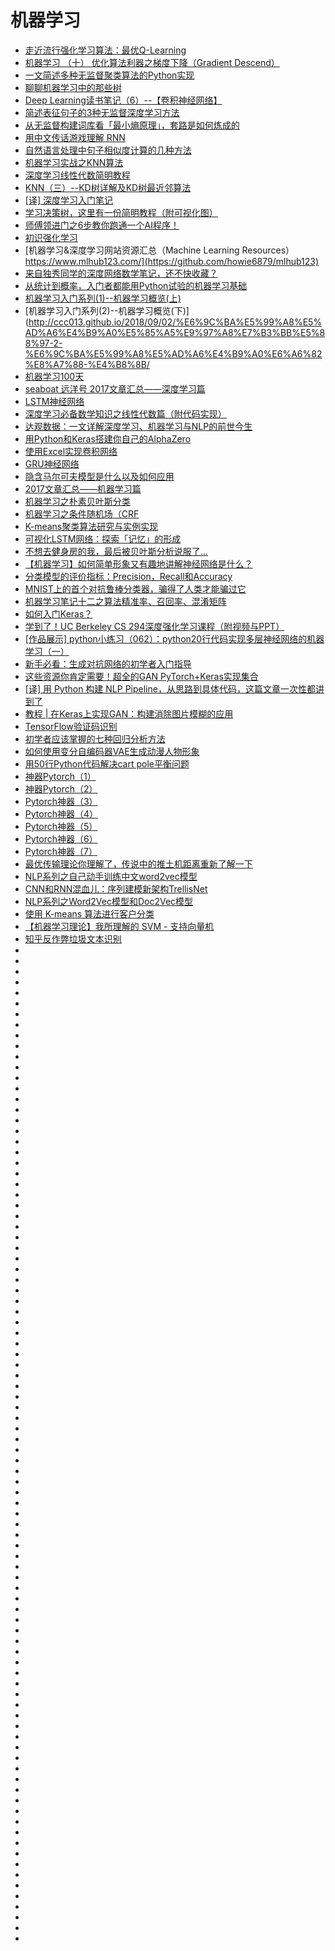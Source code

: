 # 机器学习
*   [走近流行强化学习算法：最优Q-Learning](https://www.jiqizhixin.com/articles/2018-06-02-3)
*   [机器学习 （十） 优化算法利器之梯度下降（Gradient Descend）](https://blog.csdn.net/jiaolong724/article/details/79955673)
*   [一文简述多种无监督聚类算法的Python实现](http://zhuanlan.51cto.com/art/201805/574750.htm)
*   [聊聊机器学习中的那些树](https://mp.weixin.qq.com/s/1f3xbnWy1iElbXO9fXDbLA?utm_source=tuicool&utm_medium=referral)
*   [Deep Learning读书笔记（6）--【卷积神经网络】](http://whatbeg.com/2018/03/07/deeplearningbook-06.html?utm_source=tuicool&utm_medium=referral)
*   [简述表征句子的3种无监督深度学习方法](https://www.tuicool.com/articles/n6jQRb2)
*   [从无监督构建词库看「最小熵原理」，套路是如何炼成的](https://yq.aliyun.com/articles/585484?utm_source=tuicool&utm_medium=referral)
*   [用中文传话游戏理解 RNN](https://www.leiphone.com/news/201805/0jC6kzYO93pyiHMP.html)
*   [自然语言处理中句子相似度计算的几种方法](https://cuiqingcai.com/6101.html)
*   [机器学习实战之KNN算法](https://ask.hellobi.com/blog/luoluopan/12227)
*   [深度学习线性代数简明教程](https://zhuanlan.zhihu.com/p/37712236)
*   [KNN（三）--KD树详解及KD树最近邻算法](https://blog.csdn.net/app_12062011/article/details/51986805)
*   [[译] 深度学习入门笔记](https://mp.weixin.qq.com/s/zm1jjRT2Fh8VN6zZWfUX2g)
*   [学习决策树，这里有一份简明教程（附可视化图）](https://zhuanlan.zhihu.com/p/40342517)
*   [师傅领进门之6步教你跑通一个AI程序！](https://zhuanlan.zhihu.com/p/43175075)
*   [初识强化学习](https://mp.weixin.qq.com/s?__biz=MzI1MjY1NTQxNQ==&mid=2247484010&idx=1&sn=ffced62717743ec0c4ba23483f1d2782&chksm=e9e12032de96a924f3369d92bd16aa58432f270606bd20f5f1cb9fbe57b2fa52cf78082a8ddf&scene=0&ascene=14&devicetype=android-26&version=26060739&nettype=cmnet&abtest_cookie=AwABAAoACwAMAAYAPoseACWXHgAKmB4ANpgeAHeYHgChmB4AAAA%3D&lang=zh_CN&pass_ticket=tqg0vPML%2BTARLJOLY%2Ftw59g6C1%2Bf20Y782OQrJaIhR2lXQpvSa3mHgK6ggoIP0Ak&wx_header=1)
*   [机器学习&深度学习网站资源汇总（Machine Learning Resources） https://www.mlhub123.com/](https://github.com/howie6879/mlhub123)
*   [来自独秀同学的深度网络数学笔记，还不快收藏？](https://www.jiqizhixin.com/articles/2018-09-08-5?utm_source=tuicool&utm_medium=referral)
*   [从统计到概率，入门者都能用Python试验的机器学习基础](https://www.jiqizhixin.com/articles/2018-09-04-8?utm_source=tuicool&utm_medium=referral)
*   [机器学习入门系列(1)--机器学习概览(上)](http://ccc013.github.io/2018/09/02/%E6%9C%BA%E5%99%A8%E5%AD%A6%E4%B9%A0%E5%85%A5%E9%97%A8%E7%B3%BB%E5%88%97-1-%E6%9C%BA%E5%99%A8%E5%AD%A6%E4%B9%A0%E6%A6%82%E8%A7%88-%E4%B8%8A/?utm_source=tuicool&utm_medium=referral)
*   [机器学习入门系列(2)--机器学习概览(下)](http://ccc013.github.io/2018/09/02/%E6%9C%BA%E5%99%A8%E5%AD%A6%E4%B9%A0%E5%85%A5%E9%97%A8%E7%B3%BB%E5%88%97-2-%E6%9C%BA%E5%99%A8%E5%AD%A6%E4%B9%A0%E6%A6%82%E8%A7%88-%E4%B8%8B/
*   [机器学习100天](https://github.com/MLEveryday/100-Days-Of-ML-Code?utm_source=tuicool&utm_medium=referral)
*   [seaboat  远洋号 2017文章汇总——深度学习篇](https://mp.weixin.qq.com/s?__biz=MjM5MzA1Mzc3Nw==&mid=2247484136&idx=1&sn=761cfb0c12e4a7940b7848f22336367a&chksm=a69dafd691ea26c0b441d6a018c9733dcead61d9dbbea82f6d2530a1f01d74775d1a9ab78472#rd)
*   [LSTM神经网络](https://mp.weixin.qq.com/s?__biz=MjM5MzA1Mzc3Nw==&mid=2247483928&idx=1&sn=3e16dee94a1e893f96781d5a50f391b1&chksm=a69daf2691ea2630751e0735c2899739e8f724021c8a82ee9ce6c203f2b2637024f62beb3da7&scene=21#wechat_redirect)
*   [深度学习必备数学知识之线性代数篇（附代码实现）](https://blog.csdn.net/dQCFKyQDXYm3F8rB0/article/details/82731490?utm_source=tuicool&utm_medium=referral)
*   [达观数据：一文详解深度学习、机器学习与NLP的前世今生](http://zhuanlan.51cto.com/art/201808/580850.htm?utm_source=tuicool&utm_medium=referral)
*   [用Python和Keras搭建你自己的AlphaZero](https://zhuanlan.zhihu.com/p/33689831)
*   [使用Excel实现卷积网络](https://zhuanlan.zhihu.com/p/41400874?utm_source=tuicool&utm_medium=referral)
*   [GRU神经网络](https://mp.weixin.qq.com/s?__biz=MjM5MzA1Mzc3Nw==&mid=2247483939&idx=1&sn=66299e41c85d3ffb31019ceab1e4de71&chksm=a69daf1d91ea260b87b87be528f1ab11ab1c6275645de1524957e3e8c482a65e16316cf3b77c&scene=21#wechat_redirect)
*   [隐含马尔可夫模型是什么以及如何应用](http://www.woshipm.com/it/1184839.html?utm_source=tuicool&utm_medium=referral)
*   [2017文章汇总——机器学习篇](https://mp.weixin.qq.com/s?__biz=MjM5MzA1Mzc3Nw==&mid=2247484162&idx=1&sn=b7a6ed1851925972ae422775ebe71e52&chksm=a69dae3c91ea272ab9d152ea211da30fcd42c79277bc4a782e82139f6bdd8edde197dbb06993#rd)
*   [机器学习之朴素贝叶斯分类](https://mp.weixin.qq.com/s?__biz=MjM5MzA1Mzc3Nw==&mid=2247483895&idx=1&sn=84d67275a12e8d190be81076626faa2a&chksm=a69dacc991ea25df069afdc5002c60b07b88c49224ba61e041ae22e2b9a29fd1490700a1d193&scene=21#wechat_redirect)
*   [机器学习之条件随机场（CRF](https://mp.weixin.qq.com/s?__biz=MjM5MzA1Mzc3Nw==&mid=2247484025&idx=1&sn=bc9168a761604687ad6393b77adcaa02&chksm=a69daf4791ea26518215342f266aeb1e258df2b75993d89ff14f57b12b60fdeb790bce0279e4&scene=21#wechat_redirect)
*   [K-means聚类算法研究与实例实现](http://www.52nlp.cn/k-means%E8%81%9A%E7%B1%BB%E7%AE%97%E6%B3%95%E7%A0%94%E7%A9%B6%E4%B8%8E%E5%AE%9E%E4%BE%8B%E5%AE%9E%E7%8E%B0?utm_source=tuicool&utm_medium=referral)
*   [可视化LSTM网络：探索「记忆」的形成](https://www.jiqizhixin.com/articles/2018-03-31-2?utm_source=tuicool&utm_medium=referral)
*   [不想去健身房的我，最后被贝叶斯分析说服了...](https://www.huxiu.com/article/254733.html?utm_source=tuicool&utm_medium=referral)
*   [【机器学习】如何简单形象又有趣地讲解神经网络是什么？](https://mp.weixin.qq.com/s?__biz=MzIwNTc4NTEwOQ==&mid=2247485728&idx=1&sn=05fa67cf9f073fb7b319e92683717b3e&chksm=972ad85aa05d514c399e6eb9d149e2ee2b0281212d2814fb9131b36f737b521f35821724d99d&mpshare=1&scene=23&srcid=09205Fbs1y66nUHe3WdfmDoZ#rd)
*   [分类模型的评价指标：Precision，Recall和Accuracy](https://mp.weixin.qq.com/s?__biz=MzAxMjE4MTQ2OA==&mid=2652730782&idx=1&sn=3df6d401f399d0e592f4d49beb9b52df&chksm=805c1f2db72b963ba51edef9dc3e090248244118e4af0875432cf41e6815531189704510c4af&mpshare=1&scene=23&srcid=0920jHgeAAIByp1Td8ugYtQw#rd)
*   [MNIST上的首个对抗鲁棒分类器，骗得了人类才能骗过它](https://www.jiqizhixin.com/articles/092303?utm_source=tuicool&utm_medium=referral)
*   [机器学习笔记十二之算法精准率、召回率、混淆矩阵](http://www.devtalking.com/articles/machine-learning-12/?utm_source=tuicool&utm_medium=referral)
*   [如何入门Keras？](https://www.zhihu.com/question/51767944/answer/458073742)
*   [学到了！UC Berkeley CS 294深度强化学习课程（附视频与PPT）](https://www.jiqizhixin.com/articles/uc-berkeley-cs294)
*   [[作品展示] python小练习（062）：python20行代码实现多层神经网络的机器学习（一）](https://fishc.com.cn/forum.php?mod=viewthread&tid=81849&highlight=%BB%FA%C6%F7%D1%A7%CF%B0)
*   [新手必看：生成对抗网络的初学者入门指导](https://community.bigquant.com/t/%E6%96%B0%E6%89%8B%E5%BF%85%E7%9C%8B%EF%BC%9A%E7%94%9F%E6%88%90%E5%AF%B9%E6%8A%97%E7%BD%91%E7%BB%9C%E7%9A%84%E5%88%9D%E5%AD%A6%E8%80%85%E5%85%A5%E9%97%A8%E6%8C%87%E5%AF%BC/125364)
*   [这些资源你肯定需要！超全的GAN PyTorch+Keras实现集合](https://www.jiqizhixin.com/articles/2018-04-24-7?utm_source=tuicool&utm_medium=referral)
*   [[译] 用 Python 构建 NLP Pipeline，从思路到具体代码，这篇文章一次性都讲到了](https://mp.weixin.qq.com/s/8XDXgIm-Zcb3dL-2h9eSjA?utm_source=tuicool&utm_medium=referral)
*   [教程 | 在Keras上实现GAN：构建消除图片模糊的应用](http://tech.ifeng.com/a/20180328/44921976_0.shtml?utm_source=tuicool&utm_medium=referral)
*   [TensorFlow验证码识别](https://cuiqingcai.com/5709.html)
*   [初学者应该掌握的七种回归分析方法](https://mp.weixin.qq.com/s?__biz=MzIzNzA4NDk3Nw==&mid=2457735795&idx=1&sn=f8ce9e5a1b34f6f6edb7d27fab1fefbe&chksm=ff44ba2dc833333b6fc5111d7f186a936b6bc3e25c9ddddc4a3ea5240c10deba7f7e8a368227&scene=0&ascene=14&devicetype=android-26&version=26060240&nettype=cmnet&abtest_cookie=BAABAAoACwAMAA0ADQCcih4An4oeAD6LHgBIix4AdoseAJaMHgCpjB4A4oweACqNHgBijR4AZ40eAImNHgCyjR4AAAA%3D&lang=zh_CN&pass_ticket=iFF1tyzYfxyXaD%2BwFfhwFfC3HEHZp7zohKBghrGob7%2FY9mgf%2BLCT6Nw7gjzoUeSD&wx_header=1)
*   [如何使用变分自编码器VAE生成动漫人物形象](https://www.jiqizhixin.com/articles/generate-anime-character-with-VAE?utm_source=tuicool&utm_medium=referral)
*   [用50行Python代码解决cart pole平衡问题](https://zhuanlan.zhihu.com/p/45543495?utm_source=tuicool&utm_medium=referral)
*   [神器Pytorch（1）](https://mp.weixin.qq.com/s?__biz=MzA5Mzc3MzQ0Nw==&mid=2665585772&idx=1&sn=946b31ca46385c24bbb73f19bda36ea0&chksm=8b4df784bc3a7e92ab0806de6a1b263929e6f06e943935a0c6b50c5cd455fd455d251387520a&scene=21#wechat_redirect)
*   [神器Pytorch（2）](https://mp.weixin.qq.com/s?__biz=MzA5Mzc3MzQ0Nw==&mid=2665585852&idx=1&sn=fe7fdeb2905d5525b97dc1a06c47f42d&chksm=8b4df754bc3a7e42484fcaa74a5d654bf8c6938dcf6da05d1a7405dc0e6c3e67c0622491fa3f&scene=21#wechat_redirect)
*   [Pytorch神器（3）](https://mp.weixin.qq.com/s?__biz=MzA5Mzc3MzQ0Nw==&mid=2665585901&idx=1&sn=fb54f38876ac4820190b728e06d3c0bc&chksm=8b4df705bc3a7e13452b58b17a25b7b650850ae043172152f888be2e28600331a9b16c006a2c&scene=21#wechat_redirect)
*   [Pytorch神器（4）](https://mp.weixin.qq.com/s?__biz=MzA5Mzc3MzQ0Nw==&mid=2665585952&idx=1&sn=11d4867ec7b305eb0d6843083ef69e7d&chksm=8b4df6c8bc3a7fdedfadb1941ae71caa30a42ca6b136339ee32b0bc3db62ee97b9a488b7170e&scene=21#wechat_redirect)
*   [Pytorch神器（5）](https://mp.weixin.qq.com/s?__biz=MzA5Mzc3MzQ0Nw==&mid=2665585983&idx=1&sn=b10d59a785a08a02248b78ccd06eca83&chksm=8b4df6d7bc3a7fc156da7877ea394467f1731c2d98d19cc030bf9b59f98d1233c6856975ed3a&scene=21#wechat_redirect)
*   [Pytorch神器（6）](https://mp.weixin.qq.com/s?__biz=MzA5Mzc3MzQ0Nw==&mid=2665586004&idx=1&sn=de61c130d39b9050996676324decaf45&chksm=8b4df6bcbc3a7faac4fe00724d9dfc38edcb90bdbbf24e49032b4d40bdf3fa4e9b5349287827&scene=21#wechat_redirect)
*   [Pytorch神器（7）](https://mp.weixin.qq.com/s?__biz=MzA5Mzc3MzQ0Nw==&mid=2665586028&idx=1&sn=23c930128ddf8435e76e961498fa79f7&chksm=8b4df684bc3a7f92f580b0900517932aea12431095e2bd1e2a31de0d85d9cb79bd6c2f13138c&mpshare=1&scene=23&srcid=0505ge0oCG47QR5fPkoitZNF#rd)
*   [最优传输理论你理解了，传说中的推土机距离重新了解一下](https://www.jiqizhixin.com/articles/2018-10-10-7?utm_source=tuicool&utm_medium=referral)
*   [NLP系列之自己动手训练中文word2vec模型](http://www.freebuf.com/column/167528.html)
*   [CNN和RNN混血儿：序列建模新架构TrellisNet](https://zhuanlan.zhihu.com/p/47339572?utm_source=tuicool&utm_medium=referral)
*   [NLP系列之Word2Vec模型和Doc2Vec模型](http://www.freebuf.com/column/167090.html)
*   [使用 K-means 算法进行客户分类](https://www.leiphone.com/news/201809/xlZqgdBg8NfCu7o5.html?utm_source=tuicool&utm_medium=referral)
*   [【机器学习理论】我所理解的 SVM - 支持向量机](https://mp.weixin.qq.com/s?__biz=MzA5Mzc3MzQ0Nw==&mid=2665585815&idx=1&sn=a36887ee36823524efa5cfb4215c32b6&chksm=8b4df77fbc3a7e69cd592a0ae2afc4d30875a7ee8f48af4f4bc1677d2997d682f6362d118d97&mpshare=1&scene=23&srcid=09275WSmWtmksOuAtvm9K72d#rd)
*   [知乎反作弊垃圾文本识别](https://zhuanlan.zhihu.com/p/46877662?utm_source=tuicool&utm_medium=referral)
*   []()
*   []()
*   []()
*   []()
*   []()
*   []()
*   []()
*   []()
*   []()
*   []()
*   []()
*   []()
*   []()
*   []()
*   []()
*   []()
*   []()
*   []()
*   []()
*   []()
*   []()
*   []()
*   []()
*   []()
*   []()
*   []()
*   []()
*   []()
*   []()
*   []()
*   []()
*   []()
*   []()
*   []()
*   []()
*   []()
*   []()
*   []()
*   []()
*   []()
*   []()
*   []()
*   []()
*   []()
*   []()
*   []()
*   []()
*   []()
*   []()
*   []()
*   []()
*   []()
*   []()
*   []()
*   []()
*   []()
*   []()
*   []()
*   []()
*   []()
*   []()
*   []()
*   []()
*   []()
*   []()
*   []()
*   []()
*   []()
*   []()
*   []()
*   []()
*   []()
*   []()
*   []()
*   []()
*   []()
*   []()
*   []()
*   []()
*   []()
*   []()
*   []()
*   []()
*   []()
*   []()
*   []()
*   []()
*   []()
*   []()
*   []()
*   []()
*   []()
*   []()
*   []()






